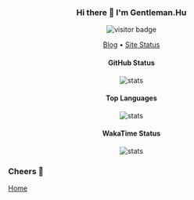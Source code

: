 <h3 align="center">Hi there 👋 I'm Gentleman.Hu</h3>
<p align="center"><img src="https://visitor-badge.laobi.icu/badge?page_id=gentlemanhu.gentlemanhu" alt="visitor badge"/></p>

<p align="center">
  <a target="_blank" href="https://crushing.xyz/">Blog</a> •
  <a target="_blank" href="https://status.justfeeling.me/">Site Status</a>
</p>


<h4 align="center">GitHub Status</h4>
<p align="center" href="https://github.com/gentlemanhu"><img src="https://github-readme-stats.vercel.app/api?username=gentlemanhu&count_private=true&bg_color=45,4568DC,B06AB3&title_color=c0c0aa&text_color=fffefe&icon_color=fffefe&show_icons=true" alt="stats" /></p>

<h4 align="center">Top Languages</h4>
<p align="center" href="https://github.com/gentlemanhu"><img src="https://github-readme-stats.vercel.app/api/top-langs/?username=gentlemanhu&layout=compact&&bg_color=45,70e1f5,ffd194" alt="stats" /></p>

<h4 align="center">WakaTime Status</h4>
<p align="center" href="https://github.com/gentlemanhu"><img src="https://github-readme-stats.vercel.app/api/wakatime?username=gentlemanhu&&bg_color=45,77A1D3,79CBCA,E684AE" alt="stats" /></p>

### Cheers 👏

[Home](https://crushing.xyz)
